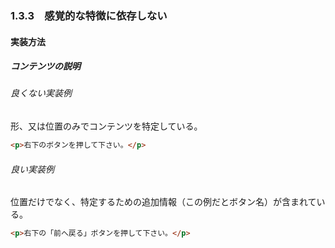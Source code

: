 ### 1.3.3　感覚的な特徴に依存しない

#### 実装方法

##### コンテンツの説明

###### 良くない実装例

形、又は位置のみでコンテンツを特定している。

```html
<p>右下のボタンを押して下さい。</p>
```

###### 良い実装例

位置だけでなく、特定するための追加情報（この例だとボタン名）が含まれている。

```html
<p>右下の「前へ戻る」ボタンを押して下さい。</p>
```

